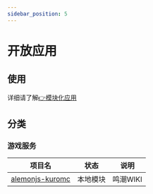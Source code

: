 ```yaml
---
sidebar_position: 5
---
```


# 开放应用

## 使用

详细请了解[👉模块化应用](/docs/alemonjsDocs/advance/models)

## 分类

### 游戏服务

| 项目名            | 状态     | 说明     |
| ----------------- | -------- | -------- |
| [alemonjs-kuromc] | 本地模块 | 鸣潮WIKI |

[alemonjs-kuromc]: https://github.com/lemonade-lab/kuromc
